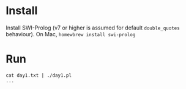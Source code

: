 # Install

Install SWI-Prolog (v7 or higher is assumed for default `double_quotes` behaviour).
On Mac, `homewbrew install swi-prolog`

# Run

    cat day1.txt | ./day1.pl
    ...

